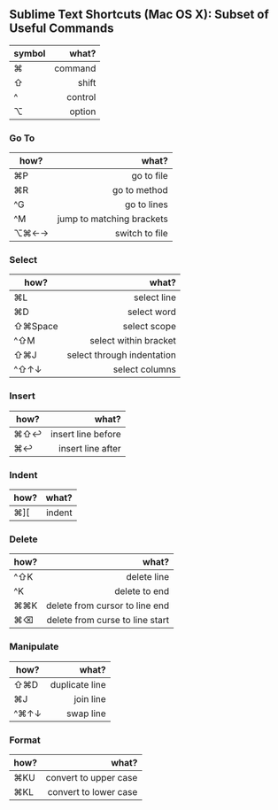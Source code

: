 ## Sublime Text Shortcuts (Mac OS X): Subset of Useful Commands

|  symbol   | what?    	|
| --------- | ---------:| 
|  ⌘    	| command 	|
|  ⇧  		| shift		|
|  ^  		| control	|
|  ⌥  		| option 	|

### Go To

| how?  | what?						| 
| ----- | -------------------------:| 
| ⌘P 	| go to file 				|
| ⌘R   	| go to method				|
| ^G   	| go to lines 				|
| ^M   	| jump to matching brackets	|
| ⌥⌘←→ 	| switch to file 			|

### Select

| how? 		| what?							| 
| --------- | -----------------------------:| 
| ⌘L  		| select line 					|
| ⌘D  		| select word 					|
| ⇧⌘Space 	| select scope 					|
| ^⇧M  		| select within bracket 		|
| ⇧⌘J  		| select through indentation 	|
| ^⇧↑↓ 		| select columns 				|

### Insert

| how?  | what?					| 
| ----- | ---------------------:| 
| ⌘⇧↩︎ 	| insert line before	|
| ⌘↩︎  	| insert line after		|

### Indent

| how?  | what?	 | 
| ----- | ------:| 
| ⌘][ 	| indent |

### Delete

| how?  | what?								| 
| ----- | ---------------------------------:| 
| ^⇧K 	| delete line 						|
| ^K 	| delete to end 					|
| ⌘⌘K 	| delete from cursor to line end 	|
| ⌘⌫ 	| delete from curse to line start 	|

### Manipulate

| how?  | what?				| 
| ----- | -----------------:| 
| ⇧⌘D 	| duplicate line 	|
| ⌘J 	| join line 		|
| ^⌘↑↓ 	| swap line 		|

### Format

| how?  | what?						| 
| ----- | -------------------------:| 
| ⌘KU 	| convert to upper case 	|
| ⌘KL 	| convert to lower case		|
